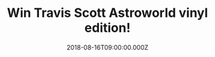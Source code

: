 ---
campaign-uuid: "c-476890ec-7387-497c-9835-6165aef9cca0"
type: "Competition"
category: "Gifts"
date: "2018-08-16T09:00:00.000Z"
end-date: "2018-09-16T23:59:00.000Z"
disable-form: false
is_promoted: false
has_entry_page: true
title: "Win Travis Scott Astroworld vinyl edition!"
competition-description: "<p>Travis Scott’s third solo studio album is finally here\
  \ and to celebrate his release we are giving away his new album on vinyl edition\
  \ for one of our NME AAA members to win!</p>\r\n<p>Want it? You know what to do…\
  </p>"
hero-header: "Win Travis Scott Astroworld vinyl edition!"
terms-confirmation: "N/A"
banner-img: "https://assets.expresslyapp.com/asset-4e0ffdb7-763d-439f-83ce-0742b711cf9d.jpg"
logo-left-href: "aaa.nme.com"
logo-left-image: "https://assets.expresslyapp.com/asset-4ca88a94-f398-4581-acad-cf3f02ff84bc.jpg"
logo-left-title: "nme aaa"
bg-image-hero: "https://assets.expresslyapp.com/asset-d6047193-041e-4ac7-9e64-62fe0acd719f.jpg"
bg-image-first: "https://assets.expresslyapp.com/asset-5deff427-bf00-4b9c-8230-11bd431c5304.jpg"
section1-content: "<p>On Travis Scott Astroworld  he reunites with previously featured\
  \ artists like Migos, The Weeknd, Nav, Kid Cudi, and 21 Savage PLUS a wave of fresh\
  \ collaborators like Gunna, Juice WRLD, Drake, Frank Ocean, and Pharrell to join\
  \ the party!</p>\r\n<p>We are calling all the Scott’s fans because we are giving\
  \ away his beautiful new creation of sounds: Astroworld! If you want to listen his\
  \ new hits, HURRY UP and enter the form below and it could be coming home with you!</p>\r\
  \n<p>Good Luck!</p>"
entry-title: "Win Travis Scott Astroworld vinyl edition!"
entry-content: "Enter the draw to win Travis Scott Astroworld Vinyl edition\r\nby\
  \ completing the form below before 23:59 on 16th of September 2018."
has-winner: false
prize-description: "Travis Scott Astroworld vinyl edition!"
special-conditions: "Multiple entries are allowed up to one every day."
---